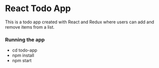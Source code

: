 # React Todo App

This is a todo app created with React and Redux where users can add and remove items from a list.

### Running the app
<ul>
  <li>cd todo-app</li>
  <li>npm install</li>
  <li>npm start</li>
</ul>


